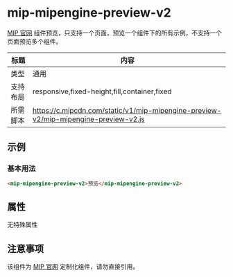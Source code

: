 # mip-mipengine-preview-v2

[MIP 官网](https://www.mipengine.org/) 组件预览，只支持一个页面，预览一个组件下的所有示例，不支持一个页面预览多个组件。

标题|内容
----|----
类型|通用
支持布局|responsive,fixed-height,fill,container,fixed
所需脚本|https://c.mipcdn.com/static/v1/mip-mipengine-preview-v2/mip-mipengine-preview-v2.js

## 示例

### 基本用法
```html
<mip-mipengine-preview-v2>预览</mip-mipengine-preview-v2>
```

## 属性

无特殊属性

## 注意事项

该组件为 [MIP 官网](https://www.mipengine.org/) 定制化组件，请勿直接引用。